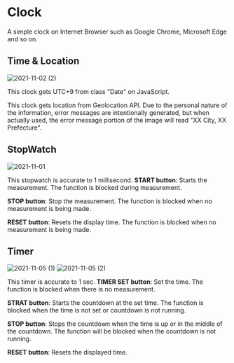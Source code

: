 # Clock

A simple clock on Internet Browser such as Google Chrome, Microsoft Edge and so on.

## Time & Location

![2021-11-02 (2)](https://user-images.githubusercontent.com/89633058/139833717-1b18efd8-0ba6-4e8f-ab5c-1057fc5e045a.png)

This clock gets UTC+9 from class "Date" on JavaScript.


This clock gets location from Geolocation API.
Due to the personal nature of the information, error messages are intentionally generated, but when actually used, the error message portion of the image will read "XX City, XX Prefecture".

## StopWatch

![2021-11-01](https://user-images.githubusercontent.com/89633058/139833720-26ec456d-a338-4f9d-a978-25039543c5ef.png)

This stopwatch is accurate to 1 millisecond.
**START button**: Starts the measurement. The function is blocked during measurement.

**STOP button**: Stop the measurement. The function is blocked when no measurement is being made.

**RESET button**: Resets the display time. The function is blocked when no measurement is being made.

## Timer

![2021-11-05 (1)](https://user-images.githubusercontent.com/89633058/140518599-7befc78c-2c5a-436c-a046-c0ab6280d3d3.png)
![2021-11-05 (2)](https://user-images.githubusercontent.com/89633058/140518607-21c8010d-de17-452e-b02c-e69da51aa54f.png)

This timer is accurate to 1 sec.
**TIMER SET button**: Set the time. The function is blocked when there is no measurement.

**STRAT button**: Starts the countdown at the set time. The function is blocked when the time is not set or countdown is not running.

**STOP button**: Stops the countdown when the time is up or in the middle of the countdown. The function will be blocked when the countdown is not running.

**RESET button**: Resets the displayed time.